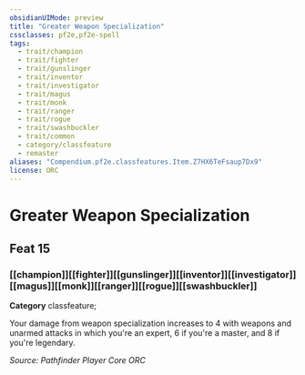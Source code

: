 ```yaml
---
obsidianUIMode: preview
title: "Greater Weapon Specialization"
cssclasses: pf2e,pf2e-spell
tags:
  - trait/champion
  - trait/fighter
  - trait/gunslinger
  - trait/inventor
  - trait/investigator
  - trait/magus
  - trait/monk
  - trait/ranger
  - trait/rogue
  - trait/swashbuckler
  - trait/common
  - category/classfeature
  - remaster
aliases: "Compendium.pf2e.classfeatures.Item.Z7HX6TeFsaup7Dx9"
license: ORC
---
```

# Greater Weapon Specialization
## Feat 15
### [[champion]][[fighter]][[gunslinger]][[inventor]][[investigator]][[magus]][[monk]][[ranger]][[rogue]][[swashbuckler]]

**Category** classfeature; 




Your damage from weapon specialization increases to 4 with weapons and unarmed attacks in which you're an expert, 6 if you're a master, and 8 if you're legendary.

*Source: Pathfinder Player Core*
*ORC*